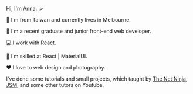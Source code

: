 Hi, I'm Anna. :>

:round_pushpin: I'm from Taiwan and currently lives in Melbourne.

:briefcase: I'm a recent graduate and junior front-end web developer. 

:computer: I work with React. 

:ninja: I'm skilled at React | MaterialUI. 

:heart: I love to web design and photography. 

I've done some tutorials and small projects, which taught by [The Net Ninja](https://www.youtube.com/c/TheNetNinja), [JSM](https://www.youtube.com/c/JavaScriptMastery), and some other tutors on Youtube.
